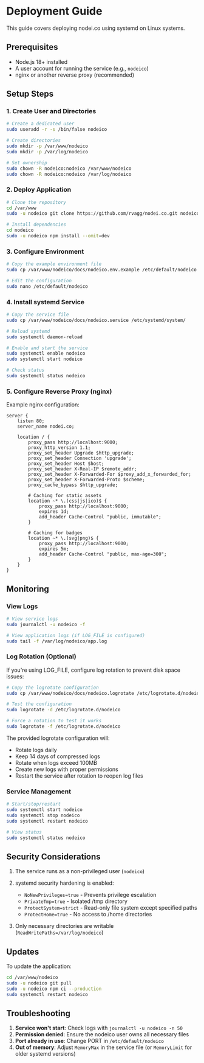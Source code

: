 # Deployment Guide

This guide covers deploying nodei.co using systemd on Linux systems.

## Prerequisites

- Node.js 18+ installed
- A user account for running the service (e.g., `nodeico`)
- nginx or another reverse proxy (recommended)

## Setup Steps

### 1. Create User and Directories

```bash
# Create a dedicated user
sudo useradd -r -s /bin/false nodeico

# Create directories
sudo mkdir -p /var/www/nodeico
sudo mkdir -p /var/log/nodeico

# Set ownership
sudo chown -R nodeico:nodeico /var/www/nodeico
sudo chown -R nodeico:nodeico /var/log/nodeico
```

### 2. Deploy Application

```bash
# Clone the repository
cd /var/www
sudo -u nodeico git clone https://github.com/rvagg/nodei.co.git nodeico

# Install dependencies
cd nodeico
sudo -u nodeico npm install --omit=dev
```

### 3. Configure Environment

```bash
# Copy the example environment file
sudo cp /var/www/nodeico/docs/nodeico.env.example /etc/default/nodeico

# Edit the configuration
sudo nano /etc/default/nodeico
```

### 4. Install systemd Service

```bash
# Copy the service file
sudo cp /var/www/nodeico/docs/nodeico.service /etc/systemd/system/

# Reload systemd
sudo systemctl daemon-reload

# Enable and start the service
sudo systemctl enable nodeico
sudo systemctl start nodeico

# Check status
sudo systemctl status nodeico
```

### 5. Configure Reverse Proxy (nginx)

Example nginx configuration:

```nginx
server {
    listen 80;
    server_name nodei.co;

    location / {
        proxy_pass http://localhost:9000;
        proxy_http_version 1.1;
        proxy_set_header Upgrade $http_upgrade;
        proxy_set_header Connection 'upgrade';
        proxy_set_header Host $host;
        proxy_set_header X-Real-IP $remote_addr;
        proxy_set_header X-Forwarded-For $proxy_add_x_forwarded_for;
        proxy_set_header X-Forwarded-Proto $scheme;
        proxy_cache_bypass $http_upgrade;
        
        # Caching for static assets
        location ~* \.(css|js|ico)$ {
            proxy_pass http://localhost:9000;
            expires 1d;
            add_header Cache-Control "public, immutable";
        }
        
        # Caching for badges
        location ~* \.(svg|png)$ {
            proxy_pass http://localhost:9000;
            expires 5m;
            add_header Cache-Control "public, max-age=300";
        }
    }
}
```

## Monitoring

### View Logs

```bash
# View service logs
sudo journalctl -u nodeico -f

# View application logs (if LOG_FILE is configured)
sudo tail -f /var/log/nodeico/app.log
```

### Log Rotation (Optional)

If you're using LOG_FILE, configure log rotation to prevent disk space issues:

```bash
# Copy the logrotate configuration
sudo cp /var/www/nodeico/docs/nodeico.logrotate /etc/logrotate.d/nodeico

# Test the configuration
sudo logrotate -d /etc/logrotate.d/nodeico

# Force a rotation to test it works
sudo logrotate -f /etc/logrotate.d/nodeico
```

The provided logrotate configuration will:
- Rotate logs daily
- Keep 14 days of compressed logs
- Rotate when logs exceed 100MB
- Create new logs with proper permissions
- Restart the service after rotation to reopen log files

### Service Management

```bash
# Start/stop/restart
sudo systemctl start nodeico
sudo systemctl stop nodeico
sudo systemctl restart nodeico

# View status
sudo systemctl status nodeico
```

## Security Considerations

1. The service runs as a non-privileged user (`nodeico`)
2. systemd security hardening is enabled:
   - `NoNewPrivileges=true` - Prevents privilege escalation
   - `PrivateTmp=true` - Isolated /tmp directory
   - `ProtectSystem=strict` - Read-only file system except specified paths
   - `ProtectHome=true` - No access to /home directories

3. Only necessary directories are writable (`ReadWritePaths=/var/log/nodeico`)

## Updates

To update the application:

```bash
cd /var/www/nodeico
sudo -u nodeico git pull
sudo -u nodeico npm ci --production
sudo systemctl restart nodeico
```

## Troubleshooting

1. **Service won't start**: Check logs with `journalctl -u nodeico -n 50`
2. **Permission denied**: Ensure the nodeico user owns all necessary files
3. **Port already in use**: Change PORT in `/etc/default/nodeico`
4. **Out of memory**: Adjust `MemoryMax` in the service file (or `MemoryLimit` for older systemd versions)
